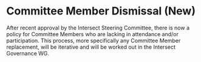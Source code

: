 # Committee Member Dismissal (New)

After recent approval by the Intersect Steering Committee, there is now a policy for Committee Members who are lacking in attendance and/or participation. This process, more specifically any Committee Member replacement, will be iterative and will be worked out in the Intersect Governance WG.&#x20;

<div data-full-width="true"><figure><img src="../../.gitbook/assets/Screenshot 2025-07-15 at 8.04.04 AM.png" alt=""><figcaption></figcaption></figure></div>

<div data-full-width="true"><figure><img src="../../.gitbook/assets/Screenshot 2025-07-15 at 8.04.25 AM.png" alt=""><figcaption></figcaption></figure></div>

<div data-full-width="true"><figure><img src="../../.gitbook/assets/Screenshot 2025-07-15 at 8.04.43 AM.png" alt=""><figcaption></figcaption></figure></div>

<div data-full-width="true"><figure><img src="../../.gitbook/assets/Screenshot 2025-07-15 at 8.04.58 AM.png" alt=""><figcaption></figcaption></figure></div>

<div data-full-width="true"><figure><img src="../../.gitbook/assets/Screenshot 2025-07-15 at 8.17.41 AM.png" alt=""><figcaption></figcaption></figure></div>
